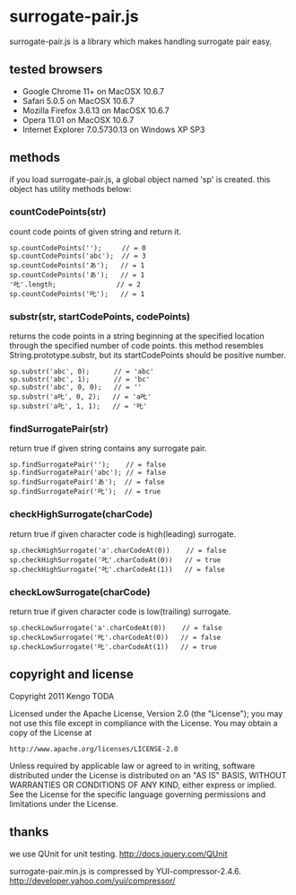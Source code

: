 surrogate-pair.js
=================
surrogate-pair.js is a library which makes handling surrogate pair easy.

tested browsers
---------------
- Google Chrome 11+ on MacOSX 10.6.7
- Safari 5.0.5 on MacOSX 10.6.7
- Mozilla Firefox 3.6.13 on MacOSX 10.6.7
- Opera 11.01 on MacOSX 10.6.7
- Internet Explorer 7.0.5730.13 on Windows XP SP3

methods
-------
if you load surrogate-pair.js, a global object named 'sp' is created.
this object has utility methods below:

### countCodePoints(str)
count code points of given string and return it.

    sp.countCodePoints('');     // = 0
    sp.countCodePoints('abc');  // = 3
    sp.countCodePoints('あ');   // = 1
    sp.countCodePoints('あ');   // = 1
    '𠮟'.length;               // = 2
    sp.countCodePoints('𠮟');   // = 1


### substr(str, startCodePoints, codePoints)
returns the code points in a string beginning at the specified location through the specified number of code points.
this method resembles String.prototype.substr, but its startCodePoints should be positive number.

    sp.substr('abc', 0);      // = 'abc'
    sp.substr('abc', 1);      // = 'bc'
    sp.substr('abc', 0, 0);   // = ''
    sp.substr('a𠮟', 0, 2);   // = 'a𠮟'
    sp.substr('a𠮟', 1, 1);   // = '𠮟'


### findSurrogatePair(str)
return true if given string contains any surrogate pair.

    sp.findSurrogatePair('');    // = false
    sp.findSurrogatePair('abc'); // = false
    sp.findSurrogatePair('あ');  // = false
    sp.findSurrogatePair('𠮟');  // = true

### checkHighSurrogate(charCode)
return true if given character code is high(leading) surrogate.

    sp.checkHighSurrogate('a'.charCodeAt(0))    // = false
    sp.checkHighSurrogate('𠮟'.charCodeAt(0))   // = true
    sp.checkHighSurrogate('𠮟'.charCodeAt(1))   // = false

### checkLowSurrogate(charCode)
return true if given character code is low(trailing) surrogate.

    sp.checkLowSurrogate('a'.charCodeAt(0))    // = false
    sp.checkLowSurrogate('𠮟'.charCodeAt(0))   // = false
    sp.checkLowSurrogate('𠮟'.charCodeAt(1))   // = true


copyright and license
---------------------
Copyright 2011 Kengo TODA

Licensed under the Apache License, Version 2.0 (the "License");
you may not use this file except in compliance with the License.
You may obtain a copy of the License at

    http://www.apache.org/licenses/LICENSE-2.0

Unless required by applicable law or agreed to in writing, software
distributed under the License is distributed on an "AS IS" BASIS,
WITHOUT WARRANTIES OR CONDITIONS OF ANY KIND, either express or implied.
See the License for the specific language governing permissions and
limitations under the License.


thanks
------
we use QUnit for unit testing.
http://docs.jquery.com/QUnit

surrogate-pair.min.js is compressed by YUI-compressor-2.4.6.
http://developer.yahoo.com/yui/compressor/
